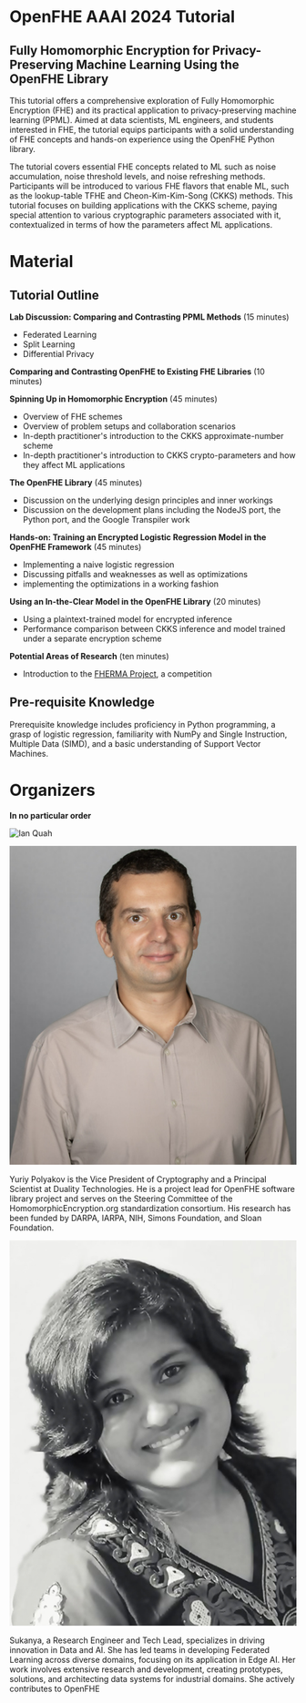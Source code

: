 # OpenFHE AAAI 2024 Tutorial

## Fully Homomorphic Encryption for Privacy-Preserving Machine Learning Using the OpenFHE Library

This tutorial offers a comprehensive exploration of Fully Homomorphic Encryption (FHE) and its practical application to privacy-preserving machine learning (PPML). Aimed at data scientists, ML engineers, and students interested in FHE, the tutorial equips participants with a solid understanding of FHE concepts and hands-on experience using the OpenFHE Python library.

The tutorial covers essential FHE concepts related to ML such as noise accumulation, noise threshold levels, and noise refreshing methods. Participants will be introduced to various FHE flavors that enable ML, such as the lookup-table TFHE and Cheon-Kim-Kim-Song (CKKS) methods. This tutorial focuses on building applications with the CKKS scheme, paying special attention to various cryptographic parameters associated with it, contextualized in terms of how the parameters affect ML applications.

# Material

## Tutorial Outline

**Lab Discussion: Comparing and Contrasting PPML Methods** (15 minutes)

- Federated Learning
- Split Learning
- Differential Privacy

**Comparing and Contrasting OpenFHE to Existing FHE Libraries** (10 minutes)

**Spinning Up in Homomorphic Encryption** (45 minutes)

- Overview of FHE schemes
- Overview of problem setups and collaboration scenarios
- In-depth practitioner's introduction to the CKKS approximate-number scheme
- In-depth practitioner's introduction to CKKS crypto-parameters and how they affect ML applications

**The OpenFHE Library** (45 minutes)

- Discussion on the underlying design principles and inner workings
- Discussion on the development plans including the NodeJS port, the Python port, and the Google Transpiler work

**Hands-on: Training an Encrypted Logistic Regression Model in the OpenFHE Framework** (45 minutes)

- Implementing a naive logistic regression
- Discussing pitfalls and weaknesses as well as optimizations
- implementing the optimizations in a working fashion

**Using an In-the-Clear Model in the OpenFHE Library** (20 minutes)

- Using a plaintext-trained model for encrypted inference
- Performance comparison between CKKS inference and model trained under a separate encryption scheme

**Potential Areas of Research** (ten minutes)

- Introduction to the [FHERMA Project](https://fherma.io/challenges), a competition

## Pre-requisite Knowledge

Prerequisite knowledge includes proficiency in Python programming, a grasp of logistic regression, familiarity with NumPy and Single Instruction, Multiple Data (SIMD), and a basic understanding of Support Vector Machines.

# Organizers

**In no particular order**

![Ian Quah]()

![Yuriy Polyakov](./assets/polyakov_headshot.png)

Yuriy Polyakov is the Vice President of Cryptography and a Principal Scientist at Duality Technologies. He is a project lead for OpenFHE software library project and serves on the Steering Committee of the HomomorphicEncryption.org standardization consortium. His research has been funded by DARPA, IARPA, NIH, Simons Foundation, and Sloan Foundation.

![Sukanya Mandal](./assets/sukanya-01-min.jpeg)

Sukanya, a Research Engineer and Tech Lead, specializes in driving innovation in Data and AI. She has led teams in developing Federated Learning across diverse domains, focusing on its application in Edge AI. Her work involves extensive research and development, creating prototypes, solutions, and architecting data systems for industrial domains. She actively contributes to OpenFHE
